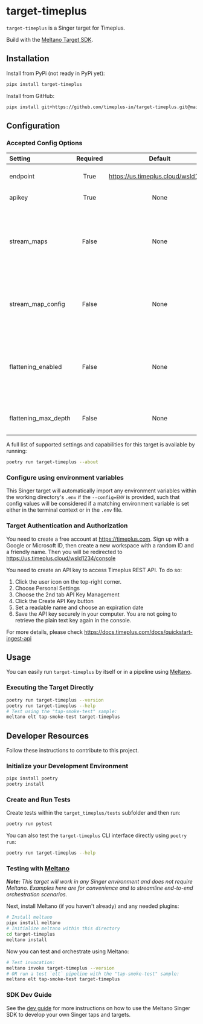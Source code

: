 # target-timeplus

`target-timeplus` is a Singer target for Timeplus.

Build with the [Meltano Target SDK](https://sdk.meltano.com).

## Installation

Install from PyPi (not ready in PyPi yet):

```bash
pipx install target-timeplus
```

Install from GitHub:

```bash
pipx install git+https://github.com/timeplus-io/target-timeplus.git@main
```


## Configuration

### Accepted Config Options

| Setting             | Required | Default | Description |
|:--------------------|:--------:|:-------:|:------------|
| endpoint            | True     | https://us.timeplus.cloud/wsId1234 | Timeplus workspace endpoint |
| apikey              | True     | None    | Personal API key |
| stream_maps         | False    | None    | Config object for stream maps capability. For more information check out [Stream Maps](https://sdk.meltano.com/en/latest/stream_maps.html). |
| stream_map_config   | False    | None    | User-defined config values to be used within map expressions. |
| flattening_enabled  | False    | None    | 'True' to enable schema flattening and automatically expand nested properties. |
| flattening_max_depth| False    | None    | The max depth to flatten schemas. |

A full list of supported settings and capabilities for this
target is available by running:

```bash
poetry run target-timeplus --about
```

### Configure using environment variables

This Singer target will automatically import any environment variables within the working directory's
`.env` if the `--config=ENV` is provided, such that config values will be considered if a matching
environment variable is set either in the terminal context or in the `.env` file.

### Target Authentication and Authorization

You need to create a free account at https://timeplus.com. Sign up with a Google or Microsoft ID, then create a new workspace with a random ID and a friendly name. Then you will be redirected to https://us.timeplus.cloud/wsId1234/console 

You need to create an API key to access Timeplus REST API. To do so:

1. Click the user icon on the top-right corner.
2. Choose Personal Settings
3. Choose the 2nd tab API Key Management
4. Click the Create API Key button
5. Set a readable name and choose an expiration date
6. Save the API key securely in your computer. You are not going to retrieve the plain text key again in the console.

For more details, please check https://docs.timeplus.com/docs/quickstart-ingest-api 

## Usage

You can easily run `target-timeplus` by itself or in a pipeline using [Meltano](https://meltano.com/).

### Executing the Target Directly

```bash
poetry run target-timeplus --version
poetry run target-timeplus --help
# Test using the "tap-smoke-test" sample:
meltano elt tap-smoke-test target-timeplus
```

## Developer Resources

Follow these instructions to contribute to this project.

### Initialize your Development Environment

```bash
pipx install poetry
poetry install
```

### Create and Run Tests

Create tests within the `target_timeplus/tests` subfolder and
  then run:

```bash
poetry run pytest
```

You can also test the `target-timeplus` CLI interface directly using `poetry run`:

```bash
poetry run target-timeplus --help
```

### Testing with [Meltano](https://meltano.com/)

_**Note:** This target will work in any Singer environment and does not require Meltano.
Examples here are for convenience and to streamline end-to-end orchestration scenarios._

<!--
Developer TODO:
Your project comes with a custom `meltano.yml` project file already created. Open the `meltano.yml` and follow any "TODO" items listed in
the file.
-->

Next, install Meltano (if you haven't already) and any needed plugins:

```bash
# Install meltano
pipx install meltano
# Initialize meltano within this directory
cd target-timeplus
meltano install
```

Now you can test and orchestrate using Meltano:

```bash
# Test invocation:
meltano invoke target-timeplus --version
# OR run a test `elt` pipeline with the "tap-smoke-test" sample:
meltano elt tap-smoke-test target-timeplus
```

### SDK Dev Guide

See the [dev guide](https://sdk.meltano.com/en/latest/dev_guide.html) for more instructions on how to use the Meltano Singer SDK to
develop your own Singer taps and targets.
